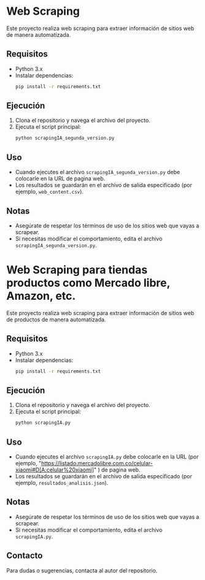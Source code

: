 # Web Scraping

Este proyecto realiza web scraping para extraer información de sitios web de manera automatizada.

## Requisitos

- Python 3.x
- Instalar dependencias:
    ```bash
    pip install -r requirements.txt
    ```

## Ejecución

1. Clona el repositorio y navega el archivo del proyecto.
2. Ejecuta el script principal:
     ```bash
     python scrapingIA_segunda_version.py
     ```

## Uso

- Cuando ejecutes el archivo `scrapingIA_segunda_version.py` debe colocarle en la URL de pagina web.
- Los resultados se guardarán en el archivo de salida especificado (por ejemplo, `web_content.csv`).

## Notas

- Asegúrate de respetar los términos de uso de los sitios web que vayas a scrapear.
- Si necesitas modificar el comportamiento, edita el archivo `scrapingIA_segunda_version.py`.

# Web Scraping para tiendas productos como Mercado libre, Amazon, etc.

Este proyecto realiza web scraping para extraer información de sitios web de productos de manera automatizada.

## Requisitos

- Python 3.x
- Instalar dependencias:
    ```bash
    pip install -r requirements.txt
    ```

## Ejecución

1. Clona el repositorio y navega el archivo del proyecto.
2. Ejecuta el script principal:
     ```bash
     python scrapingIA.py
     ```

## Uso

- Cuando ejecutes el archivo `scrapingIA.py` debe colocarle en la URL (por ejemplo, "https://listado.mercadolibre.com.co/celular-xiaomi#D[A:celular%20xiaomi]" ) de pagina web.
- Los resultados se guardarán en el archivo de salida especificado (por ejemplo, `resultados_analisis.json`).

## Notas

- Asegúrate de respetar los términos de uso de los sitios web que vayas a scrapear.
- Si necesitas modificar el comportamiento, edita el archivo `scrapingIA.py`.

## Contacto

Para dudas o sugerencias, contacta al autor del repositorio.
